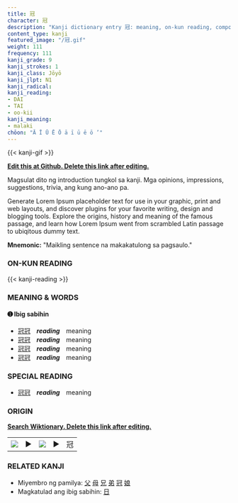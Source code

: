 ```yaml
---
title: 冠
character: 冠
description: "Kanji dictionary entry 冠: meaning, on-kun reading, compounds, origin, related kanji"
content_type: kanji
featured_image: "/冠.gif"
weight: 111
frequency: 111
kanji_grade: 9
kanji_strokes: 1
kanji_class: Jōyō
kanji_jlpt: N1
kanji_radical: 
kanji_reading: 
- DAI
- TAI
- oo-kii
kanji_meaning:
- malaki
chōon: "Ā Ī Ū Ē Ō ā ī ū ē ō ’"
---
```

[//]: # (Don't edit the line below. Kanji animated GIF code is automatically generated.)
{{< kanji-gif >}}

[//]: # (Edit below this line.)

**[Edit this at Github. Delete this link after editing.](https://github.com/tim0g/tim/tree/main/content/kanji/冠/index.md)**

Magsulat dito ng introduction tungkol sa kanji. Mga opinions, impressions, suggestions, trivia, ang kung ano-ano pa.

Generate Lorem Ipsum placeholder text for use in your graphic, print and web layouts, and discover plugins for your favorite writing, design and blogging tools. Explore the origins, history and meaning of the famous passage, and learn how Lorem Ipsum went from scrambled Latin passage to ubiqitous dummy text.
 
**Mnemonic:** "Maikling sentence na makakatulong sa pagsaulo."

### ON-KUN READING

[//]: # (Don't edit the line below. ON-KUN READING code is automatically generated.)
{{< kanji-reading >}}

### MEANING & WORDS

#### ➊ **Ibig sabihin**
  - [冠](../冠)[冠](../冠)　***reading***　meaning
  - [冠](../冠)[冠](../冠)　***reading***　meaning
  - [冠](../冠)[冠](../冠)　***reading***　meaning
  - [冠](../冠)[冠](../冠)　***reading***　meaning

### SPECIAL READING
  - [冠](../冠)[冠](../冠)　***reading***　meaning

### ORIGIN

**[Search Wiktionary. Delete this link after editing.](https://wiktionary.org/wiki/冠)**
<table class="kanji-table"><tr><td>
<img src="60px-冠-bronze.svg.png">
</td><td>▶</td><td>
<img src="60px-冠-oracle.svg.png">
</td><td>▶</td>
<td class="kanji-origin">冠</td>
</tr></table>

### RELATED KANJI
- Miyembro ng pamilya: [父](../父) [母](../母) [兄](../兄) [弟](../弟) [冠](../冠) [娘](../娘)
- Magkatulad ang ibig sabihin: [日](../日)
